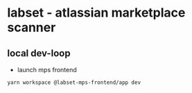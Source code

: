 # labset - atlassian marketplace scanner

## local dev-loop

- launch mps frontend

```bash
yarn workspace @labset-mps-frontend/app dev
```
